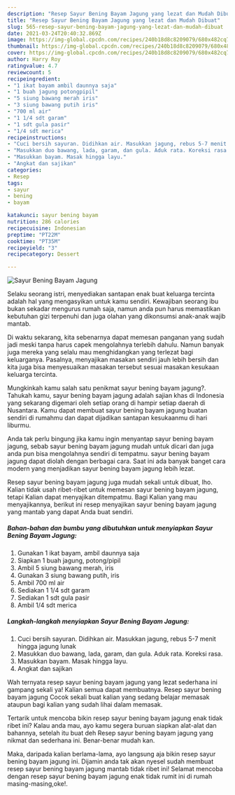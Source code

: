 ```yaml
---
description: "Resep Sayur Bening Bayam Jagung yang lezat dan Mudah Dibuat"
title: "Resep Sayur Bening Bayam Jagung yang lezat dan Mudah Dibuat"
slug: 565-resep-sayur-bening-bayam-jagung-yang-lezat-dan-mudah-dibuat
date: 2021-03-24T20:40:32.869Z
image: https://img-global.cpcdn.com/recipes/240b18d8c8209079/680x482cq70/sayur-bening-bayam-jagung-foto-resep-utama.jpg
thumbnail: https://img-global.cpcdn.com/recipes/240b18d8c8209079/680x482cq70/sayur-bening-bayam-jagung-foto-resep-utama.jpg
cover: https://img-global.cpcdn.com/recipes/240b18d8c8209079/680x482cq70/sayur-bening-bayam-jagung-foto-resep-utama.jpg
author: Harry Roy
ratingvalue: 4.7
reviewcount: 5
recipeingredient:
- "1 ikat bayam ambil daunnya saja"
- "1 buah jagung potongpipil"
- "5 siung bawang merah iris"
- "3 siung bawang putih iris"
- "700 ml air"
- "1 1/4 sdt garam"
- "1 sdt gula pasir"
- "1/4 sdt merica"
recipeinstructions:
- "Cuci bersih sayuran. Didihkan air. Masukkan jagung, rebus 5-7 menit hingga jagung lunak"
- "Masukkan duo bawang, lada, garam, dan gula. Aduk rata. Koreksi rasa."
- "Masukkan bayam. Masak hingga layu."
- "Angkat dan sajikan"
categories:
- Resep
tags:
- sayur
- bening
- bayam

katakunci: sayur bening bayam 
nutrition: 286 calories
recipecuisine: Indonesian
preptime: "PT22M"
cooktime: "PT35M"
recipeyield: "3"
recipecategory: Dessert

---
```



![Sayur Bening Bayam Jagung](https://img-global.cpcdn.com/recipes/240b18d8c8209079/680x482cq70/sayur-bening-bayam-jagung-foto-resep-utama.jpg)

Selaku seorang istri, menyediakan santapan enak buat keluarga tercinta adalah hal yang mengasyikan untuk kamu sendiri. Kewajiban seorang ibu bukan sekadar mengurus rumah saja, namun anda pun harus memastikan kebutuhan gizi terpenuhi dan juga olahan yang dikonsumsi anak-anak wajib mantab.

Di waktu  sekarang, kita sebenarnya dapat memesan panganan yang sudah jadi meski tanpa harus capek mengolahnya terlebih dahulu. Namun banyak juga mereka yang selalu mau menghidangkan yang terlezat bagi keluarganya. Pasalnya, menyajikan masakan sendiri jauh lebih bersih dan kita juga bisa menyesuaikan masakan tersebut sesuai masakan kesukaan keluarga tercinta. 



Mungkinkah kamu salah satu penikmat sayur bening bayam jagung?. Tahukah kamu, sayur bening bayam jagung adalah sajian khas di Indonesia yang sekarang digemari oleh setiap orang di hampir setiap daerah di Nusantara. Kamu dapat membuat sayur bening bayam jagung buatan sendiri di rumahmu dan dapat dijadikan santapan kesukaanmu di hari liburmu.

Anda tak perlu bingung jika kamu ingin menyantap sayur bening bayam jagung, sebab sayur bening bayam jagung mudah untuk dicari dan juga anda pun bisa mengolahnya sendiri di tempatmu. sayur bening bayam jagung dapat diolah dengan berbagai cara. Saat ini ada banyak banget cara modern yang menjadikan sayur bening bayam jagung lebih lezat.

Resep sayur bening bayam jagung juga mudah sekali untuk dibuat, lho. Kalian tidak usah ribet-ribet untuk memesan sayur bening bayam jagung, tetapi Kalian dapat menyajikan ditempatmu. Bagi Kalian yang mau menyajikannya, berikut ini resep menyajikan sayur bening bayam jagung yang mantab yang dapat Anda buat sendiri.

<!--inarticleads1-->

##### Bahan-bahan dan bumbu yang dibutuhkan untuk menyiapkan Sayur Bening Bayam Jagung:

1. Gunakan 1 ikat bayam, ambil daunnya saja
1. Siapkan 1 buah jagung, potong/pipil
1. Ambil 5 siung bawang merah, iris
1. Gunakan 3 siung bawang putih, iris
1. Ambil 700 ml air
1. Sediakan 1 1/4 sdt garam
1. Sediakan 1 sdt gula pasir
1. Ambil 1/4 sdt merica




<!--inarticleads2-->

##### Langkah-langkah menyiapkan Sayur Bening Bayam Jagung:

1. Cuci bersih sayuran. Didihkan air. Masukkan jagung, rebus 5-7 menit hingga jagung lunak
1. Masukkan duo bawang, lada, garam, dan gula. Aduk rata. Koreksi rasa.
1. Masukkan bayam. Masak hingga layu.
1. Angkat dan sajikan




Wah ternyata resep sayur bening bayam jagung yang lezat sederhana ini gampang sekali ya! Kalian semua dapat membuatnya. Resep sayur bening bayam jagung Cocok sekali buat kalian yang sedang belajar memasak ataupun bagi kalian yang sudah lihai dalam memasak.

Tertarik untuk mencoba bikin resep sayur bening bayam jagung enak tidak ribet ini? Kalau anda mau, ayo kamu segera buruan siapkan alat-alat dan bahannya, setelah itu buat deh Resep sayur bening bayam jagung yang nikmat dan sederhana ini. Benar-benar mudah kan. 

Maka, daripada kalian berlama-lama, ayo langsung aja bikin resep sayur bening bayam jagung ini. Dijamin anda tak akan nyesel sudah membuat resep sayur bening bayam jagung mantab tidak ribet ini! Selamat mencoba dengan resep sayur bening bayam jagung enak tidak rumit ini di rumah masing-masing,oke!.

